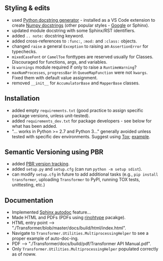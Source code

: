 ## Styling & edits

 - used [Python docstring generator](https://github.com/NilsJPWerner/autoDocstring) - installed as a VS Code extension to create [Numpy docstrings](https://sphinxcontrib-napoleon.readthedocs.io/en/latest/example_numpy.html#example-numpy) (other popular styles - [Google](https://sphinxcontrib-napoleon.readthedocs.io/en/latest/example_google.html) or Sphinx).
 - updated module docstring with some Sphinx/RST identifiers.
 - added `.. note:` docstring keyword.
 - added cross-references to `:func:`, `:mod:` and `:class:` objects.
 - changed `raise` a general `Exception` to raising an `AssertionError` for typechecks.
 - `mixedCaseFont` or `CamelToe` fonttypes are reserved usually for Classes. Discouraged for functions, args, and variables.
 - is `warnings` module required if only to raise a `RuntimeWarning`?
 - `maxNumProcesses`, `progressBar` in `QueueMapFunction` were not `kwargs`. Fixed them with default value assignment.
 - removed `__init__` for `AccumulatorBase` and `MapperBase` classes.

## Installation

 - added empty `requirements.txt` (good practice to assign specific package versions, unless unit-tested).
 - added `requirements_dev.txt` for package developers - see below for what has been added.
 - "... works in Python >= 2.7 and Python 3..." generally avoided unless tested with specific dev environments. Suggest using [Tox](https://pypi.org/project/tox/); [example](https://tox.wiki/en/latest/examples.html).

 ## Semantic Versioning using PBR

  - added [PBR version tracking](https://pypi.org/project/pbr/).
  - added `setup.py` and `setup.cfg` (can run `python -m setup sdist`).
  - can modify `setup.cfg` in future to add additional tasks (e.g., `pip install transformer`, uploading `Transformer` to PyPI, running TOX tests, unittesting, etc.)

## Documentation

 - Implemented [Sphinx autodoc](https://www.sphinx-doc.org/en/master/) feature...
 - Made HTML and PDFs (PDFs using [rinohtype](https://www.mos6581.org/rinohtype/master/#) pacakge).
 - HTML entry point --> "./Transformer/blob/master/docs/build/html/index.html".
 - Navigate to `Transformer.Utilities.MultiprocessingHelper` to see a proper example of auto-doc-ing.
 - PDF --> "./Transformer/docs/build/pdf/Transformer API Manual.pdf".
 - Only `Transformer.Utilities.MultiprocessingHelper` populated correctly as of noww.
